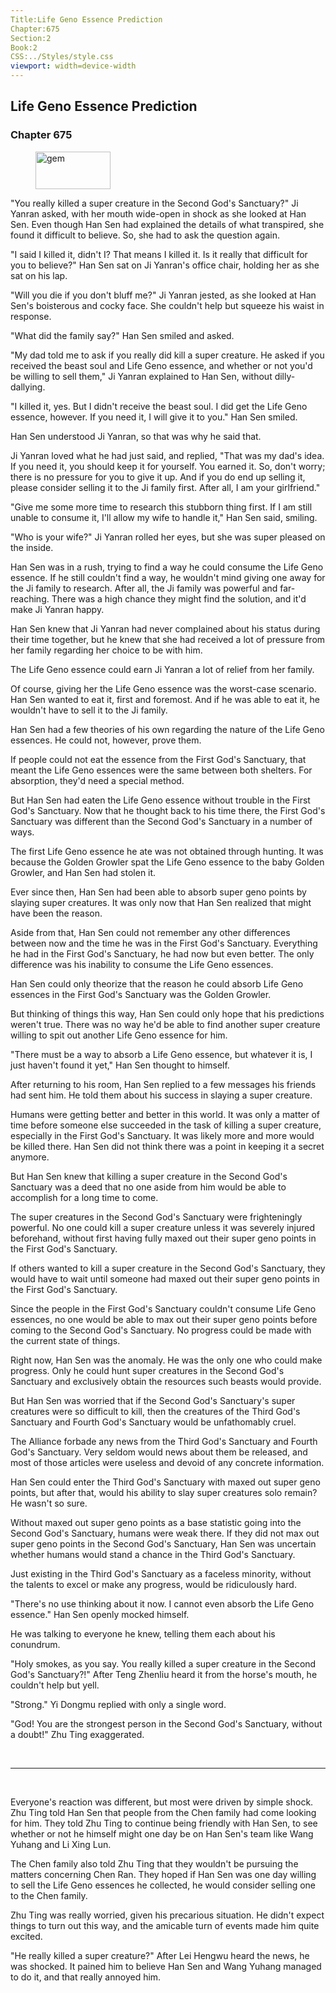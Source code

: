 ```yaml
---
Title:Life Geno Essence Prediction 
Chapter:675 
Section:2 
Book:2 
CSS:../Styles/style.css 
viewport: width=device-width
---
```

  
## Life Geno Essence Prediction
### Chapter 675
  
<figure>
	<img src="../Images/gem.gif" alt="gem" id="gem" width="120" height="60" />
</figure>
  

  
"You really killed a super creature in the Second God's Sanctuary?" Ji Yanran asked, with her mouth wide-open in shock as she looked at Han Sen. Even though Han Sen had explained the details of what transpired, she found it difficult to believe. So, she had to ask the question again.

"I said I killed it, didn't I? That means I killed it. Is it really that difficult for you to believe?" Han Sen sat on Ji Yanran's office chair, holding her as she sat on his lap.

"Will you die if you don't bluff me?" Ji Yanran jested, as she looked at Han Sen's boisterous and cocky face. She couldn't help but squeeze his waist in response.

"What did the family say?" Han Sen smiled and asked.

"My dad told me to ask if you really did kill a super creature. He asked if you received the beast soul and Life Geno essence, and whether or not you'd be willing to sell them," Ji Yanran explained to Han Sen, without dilly-dallying.

"I killed it, yes. But I didn't receive the beast soul. I did get the Life Geno essence, however. If you need it, I will give it to you." Han Sen smiled.

Han Sen understood Ji Yanran, so that was why he said that.

Ji Yanran loved what he had just said, and replied, "That was my dad's idea. If you need it, you should keep it for yourself. You earned it. So, don't worry; there is no pressure for you to give it up. And if you do end up selling it, please consider selling it to the Ji family first. After all, I am your girlfriend."

"Give me some more time to research this stubborn thing first. If I am still unable to consume it, I'll allow my wife to handle it," Han Sen said, smiling.

"Who is your wife?" Ji Yanran rolled her eyes, but she was super pleased on the inside.

Han Sen was in a rush, trying to find a way he could consume the Life Geno essence. If he still couldn't find a way, he wouldn't mind giving one away for the Ji family to research. After all, the Ji family was powerful and far-reaching. There was a high chance they might find the solution, and it'd make Ji Yanran happy.

Han Sen knew that Ji Yanran had never complained about his status during their time together, but he knew that she had received a lot of pressure from her family regarding her choice to be with him.

The Life Geno essence could earn Ji Yanran a lot of relief from her family.

Of course, giving her the Life Geno essence was the worst-case scenario. Han Sen wanted to eat it, first and foremost. And if he was able to eat it, he wouldn't have to sell it to the Ji family.

Han Sen had a few theories of his own regarding the nature of the Life Geno essences. He could not, however, prove them.

If people could not eat the essence from the First God's Sanctuary, that meant the Life Geno essences were the same between both shelters. For absorption, they'd need a special method.

But Han Sen had eaten the Life Geno essence without trouble in the First God's Sanctuary. Now that he thought back to his time there, the First God's Sanctuary was different than the Second God's Sanctuary in a number of ways.

The first Life Geno essence he ate was not obtained through hunting. It was because the Golden Growler spat the Life Geno essence to the baby Golden Growler, and Han Sen had stolen it.

Ever since then, Han Sen had been able to absorb super geno points by slaying super creatures. It was only now that Han Sen realized that might have been the reason.

Aside from that, Han Sen could not remember any other differences between now and the time he was in the First God's Sanctuary. Everything he had in the First God's Sanctuary, he had now but even better. The only difference was his inability to consume the Life Geno essences.

Han Sen could only theorize that the reason he could absorb Life Geno essences in the First God's Sanctuary was the Golden Growler.

But thinking of things this way, Han Sen could only hope that his predictions weren't true. There was no way he'd be able to find another super creature willing to spit out another Life Geno essence for him.

"There must be a way to absorb a Life Geno essence, but whatever it is, I just haven't found it yet," Han Sen thought to himself.

After returning to his room, Han Sen replied to a few messages his friends had sent him. He told them about his success in slaying a super creature.

Humans were getting better and better in this world. It was only a matter of time before someone else succeeded in the task of killing a super creature, especially in the First God's Sanctuary. It was likely more and more would be killed there. Han Sen did not think there was a point in keeping it a secret anymore.

But Han Sen knew that killing a super creature in the Second God's Sanctuary was a deed that no one aside from him would be able to accomplish for a long time to come.

The super creatures in the Second God's Sanctuary were frighteningly powerful. No one could kill a super creature unless it was severely injured beforehand, without first having fully maxed out their super geno points in the First God's Sanctuary.

If others wanted to kill a super creature in the Second God's Sanctuary, they would have to wait until someone had maxed out their super geno points in the First God's Sanctuary.

Since the people in the First God's Sanctuary couldn't consume Life Geno essences, no one would be able to max out their super geno points before coming to the Second God's Sanctuary. No progress could be made with the current state of things.

Right now, Han Sen was the anomaly. He was the only one who could make progress. Only he could hunt super creatures in the Second God's Sanctuary and exclusively obtain the resources such beasts would provide.

But Han Sen was worried that if the Second God's Sanctuary's super creatures were so difficult to kill, then the creatures of the Third God's Sanctuary and Fourth God's Sanctuary would be unfathomably cruel.

The Alliance forbade any news from the Third God's Sanctuary and Fourth God's Sanctuary. Very seldom would news about them be released, and most of those articles were useless and devoid of any concrete information.

Han Sen could enter the Third God's Sanctuary with maxed out super geno points, but after that, would his ability to slay super creatures solo remain? He wasn't so sure.

Without maxed out super geno points as a base statistic going into the Second God's Sanctuary, humans were weak there. If they did not max out super geno points in the Second God's Sanctuary, Han Sen was uncertain whether humans would stand a chance in the Third God's Sanctuary.

Just existing in the Third God's Sanctuary as a faceless minority, without the talents to excel or make any progress, would be ridiculously hard.

"There's no use thinking about it now. I cannot even absorb the Life Geno essence." Han Sen openly mocked himself.

He was talking to everyone he knew, telling them each about his conundrum.

"Holy smokes, as you say. You really killed a super creature in the Second God's Sanctuary?!" After Teng Zhenliu heard it from the horse's mouth, he couldn't help but yell.

"Strong." Yi Dongmu replied with only a single word.

"God! You are the strongest person in the Second God's Sanctuary, without a doubt!" Zhu Ting exaggerated.

<br>

*****

<br>

Everyone's reaction was different, but most were driven by simple shock. Zhu Ting told Han Sen that people from the Chen family had come looking for him. They told Zhu Ting to continue being friendly with Han Sen, to see whether or not he himself might one day be on Han Sen's team like Wang Yuhang and Li Xing Lun.

The Chen family also told Zhu Ting that they wouldn't be pursuing the matters concerning Chen Ran. They hoped if Han Sen was one day willing to sell the Life Geno essences he collected, he would consider selling one to the Chen family.

Zhu Ting was really worried, given his precarious situation. He didn't expect things to turn out this way, and the amicable turn of events made him quite excited.

"He really killed a super creature?" After Lei Hengwu heard the news, he was shocked. It pained him to believe Han Sen and Wang Yuhang managed to do it, and that really annoyed him.